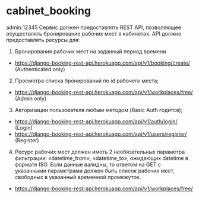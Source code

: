 # cabinet_booking

admin:12345
Сервис должен предоставлять REST API, позволяющее осуществлять бронирование рабочих мест в кабинетах. API должно предоставлять ресурсы для:
1. Бронирования рабочих мест на заданный период времени 
- https://django-booking-rest-api.herokuapp.com/api/v1/booking/create/ (Authenticated only)
2. Просмотра списка бронирований по id рабочего места;
- https://django-booking-rest-api.herokuapp.com/api/v1/workplaces/free/ (Admin only)
3. Авторизации пользователя любым методом (Basic Auth годится);
- https://django-booking-rest-api.herokuapp.com/api/v1/auth/login/ (Login)
- https://django-booking-rest-api.herokuapp.com/api/v1/users/register/ (Register)
4. Ресурс рабочих мест должен иметь 2 необязательных параметра фильтрации: «datetime_from», «datetime_to», ожидающих datetime в формате ISO. Если данные валидны, то ответом на GET с указанными параметрами должен быть список рабочих мест, свободных в указанный временной промежуток. 
- https://django-booking-rest-api.herokuapp.com/api/v1/workplaces/free/
